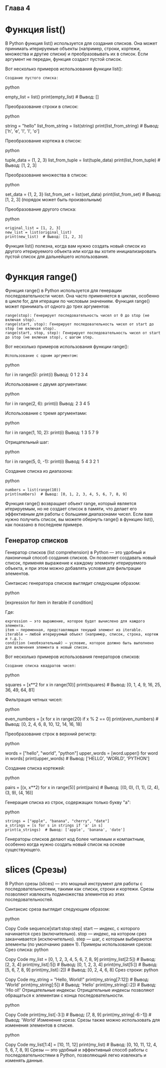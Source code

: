 
## Глава 4

# Функция list()

В Python функция list() используется для создания списков. Она может принимать итерируемые объекты (например, строки, кортежи, множества и другие списки) и преобразовывать их в список. Если аргумент не передан, функция создаст пустой список.

Вот несколько примеров использования функции list():

    Создание пустого списка:

python

empty_list = list()
print(empty_list)  # Вывод: []

Преобразование строки в список:

python

string = "hello"
list_from_string = list(string)
print(list_from_string)  # Вывод: ['h', 'e', 'l', 'l', 'o']

Преобразование кортежа в список:

python

tuple_data = (1, 2, 3)
list_from_tuple = list(tuple_data)
print(list_from_tuple)  # Вывод: [1, 2, 3]

Преобразование множества в список:

python

set_data = {1, 2, 3}
list_from_set = list(set_data)
print(list_from_set)  # Вывод: [1, 2, 3] (порядок может быть произвольным)

Преобразование другого списка:

python

    original_list = [1, 2, 3]
    new_list = list(original_list)
    print(new_list)  # Вывод: [1, 2, 3]

Функция list() полезна, когда вам нужно создать новый список из другого итерируемого объекта или когда вы хотите инициализировать пустой список для дальнейшего использования.


# Функция range()

Функция range() в Python используется для генерации последовательности чисел. Она часто применяется в циклах, особенно в цикле for, для итерации по числовым значениям. Функция range() может принимать от одного до трех аргументов:

    range(stop): Генерирует последовательность чисел от 0 до stop (не включая stop).
    range(start, stop): Генерирует последовательность чисел от start до stop (не включая stop).
    range(start, stop, step): Генерирует последовательность чисел от start до stop (не включая stop), с шагом step.

Вот несколько примеров использования функции range():

    Использование с одним аргументом:

python

for i in range(5):
    print(i)
 Вывод:
 0
 1
 2
 3
 4

Использование с двумя аргументами:

python

for i in range(2, 6):
    print(i)
 Вывод:
 2
 3
 4
 5

Использование с тремя аргументами:

python

for i in range(1, 10, 2):
    print(i)
 Вывод:
 1
 3
 5
 7
 9

Отрицательный шаг:

python

for i in range(5, 0, -1):
    print(i)
 Вывод:
 5
 4
 3
 2
 1

Создание списка из диапазона:

python

    numbers = list(range(10))
    print(numbers)  # Вывод: [0, 1, 2, 3, 4, 5, 6, 7, 8, 9]

Функция range() возвращает объект range, который является итерируемым, но не создает список в памяти, что делает его эффективным для работы с большими диапазонами чисел. Если вам нужно получить список, вы можете обернуть range() в функцию list(), как показано в последнем примере.

## Генератор списков
Генератор списков (list comprehension) в Python — это удобный и лаконичный способ создания списков. Он позволяет создавать новый список, применяя выражение к каждому элементу итерируемого объекта, и при этом можно добавлять условия для фильтрации элементов.

Синтаксис генератора списков выглядит следующим образом:

python

[expression for item in iterable if condition]

Где:

    expression — это выражение, которое будет вычислено для каждого элемента.
    item — переменная, представляющая текущий элемент из iterable.
    iterable — любой итерируемый объект (например, список, строка, кортеж и т.д.).
    condition (необязательный) — условие, которое должно быть выполнено для включения элемента в новый список.

Вот несколько примеров использования генераторов списков:

    Создание списка квадратов чисел:

python

squares = [x**2 for x in range(10)]
print(squares)  # Вывод: [0, 1, 4, 9, 16, 25, 36, 49, 64, 81]

Фильтрация четных чисел:

python

even_numbers = [x for x in range(20) if x % 2 == 0]
print(even_numbers)  # Вывод: [0, 2, 4, 6, 8, 10, 12, 14, 16, 18]

Преобразование строк в верхний регистр:

python

words = ["hello", "world", "python"]
upper_words = [word.upper() for word in words]
print(upper_words)  # Вывод: ['HELLO', 'WORLD', 'PYTHON']

Создание списка кортежей:

python

pairs = [(x, x**2) for x in range(5)]
print(pairs)  # Вывод: [(0, 0), (1, 1), (2, 4), (3, 9), (4, 16)]

Генерация списка из строк, содержащих только букву "a":

python

    strings = ["apple", "banana", "cherry", "date"]
    a_strings = [s for s in strings if 'a' in s]
    print(a_strings)  # Вывод: ['apple', 'banana', 'date']

Генераторы списков делают код более читаемым и компактным, особенно когда нужно создать новый список на основе существующего.

# slices (Срезы)

В Python срезы (slices) — это мощный инструмент для работы с последовательностями, такими как списки, строки и кортежи. Срезы позволяют извлекать подмножества элементов из этих последовательностей.

Синтаксис среза выглядит следующим образом:

python

Copy Code
sequence[start:stop:step]
start — индекс, с которого начинается срез (включительно).
stop — индекс, на котором срез заканчивается (исключительно).
step — шаг, с которым выбираются элементы (по умолчанию равен 1).
Примеры использования срезов:
Срез списка:
python

Copy Code
my_list = [0, 1, 2, 3, 4, 5, 6, 7, 8, 9]
print(my_list[2:5])  # Вывод: [2, 3, 4]
print(my_list[:5])   # Вывод: [0, 1, 2, 3, 4]
print(my_list[5:])   # Вывод: [5, 6, 7, 8, 9]
print(my_list[::2])  # Вывод: [0, 2, 4, 6, 8]
Срез строки:
python

Copy Code
my_string = "Hello, World!"
print(my_string[7:12])  # Вывод: 'World'
print(my_string[:5])     # Вывод: 'Hello'
print(my_string[::2])    # Вывод: 'Hlo ol!'
Отрицательные индексы:
Отрицательные индексы позволяют обращаться к элементам с конца последовательности.

python

Copy Code
print(my_list[-3:])  # Вывод: [7, 8, 9]
print(my_string[-6:-1])  # Вывод: 'World'
Изменение среза:
Срезы также можно использовать для изменения элементов в списке.

python

Copy Code
my_list[1:4] = [10, 11, 12]
print(my_list)  # Вывод: [0, 10, 11, 12, 4, 5, 6, 7, 8, 9]
Срезы — это удобный и эффективный способ работы с последовательностями в Python, позволяющий легко извлекать и изменять данные.